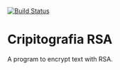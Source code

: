 [![Build Status](https://travis-ci.org/wykthor-btracker/Criptografia-RSA.svg?branch=master)](https://travis-ci.org/wykthor-btracker/Criptografia-RSA)
# Cripitografia RSA
A program to encrypt text with RSA.

